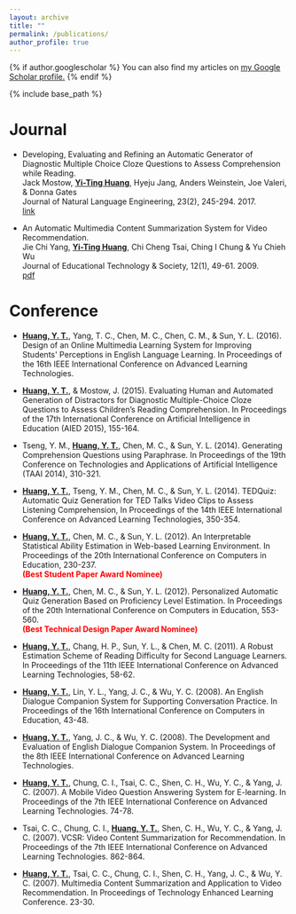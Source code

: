 ```yaml
---
layout: archive
title: ""
permalink: /publications/
author_profile: true
---
```


{% if author.googlescholar %}
  You can also find my articles on <u><a href="{{author.googlescholar}}">my Google Scholar profile</a>.</u>
{% endif %}

{% include base_path %}

Journal
======
* Developing, Evaluating and Refining an Automatic Generator of Diagnostic Multiple Choice Cloze Questions to Assess Comprehension while Reading. <br>
Jack Mostow, <strong><U>Yi-Ting Huang</U></strong>, Hyeju Jang, Anders Weinstein, Joe Valeri, & Donna Gates <br>
Journal of Natural Language Engineering, 23(2), 245-294. 2017. <br>
[link](https://www.cambridge.org/core/journals/natural-language-engineering/article/div-classtitledeveloping-evaluating-and-refining-an-automatic-generator-of-diagnostic-multiple-choice-cloze-questions-to-assess-childrenandaposs-comprehension-while-readinga-hreffn1a-ref-typefnadiv/8EAE0707139D12EB3D4E3EE6AE072AAA)

* An Automatic Multimedia Content Summarization System for Video Recommendation.<br>
Jie Chi Yang, <strong><U>Yi-Ting Huang</U></strong>, Chi Cheng Tsai, Ching I Chung & Yu Chieh Wu  <br>
Journal of Educational Technology & Society, 12(1), 49-61. 2009. <br>
[pdf](http://academicpages.github.io/files/8_2009_ETS.pdf)

Conference
======
* <strong><U>Huang, Y. T.</U></strong>, Yang, T. C., Chen, M. C., Chen, C. M., & Sun, Y. L. (2016). Design of an Online Multimedia Learning System for Improving Students' Perceptions in English Language Learning. In Proceedings of the 16th IEEE International Conference on Advanced Learning Technologies.

* <strong><U>Huang, Y. T.</U></strong>, & Mostow, J. (2015). Evaluating Human and Automated Generation of Distractors for Diagnostic Multiple-Choice Cloze Questions to Assess Children’s Reading Comprehension. In Proceedings of the 17th International Conference on Artificial Intelligence in Education (AIED 2015), 155-164.

* Tseng, Y. M., <strong><U>Huang, Y. T.</U></strong>, Chen, M. C., & Sun, Y. L. (2014). Generating Comprehension Questions using Paraphrase. In Proceedings of the 19th Conference on Technologies and Applications of Artificial Intelligence (TAAI 2014), 310-321.

* <strong><U>Huang, Y. T.</U></strong>, Tseng, Y. M., Chen, M. C., & Sun, Y. L. (2014). TEDQuiz: Automatic Quiz Generation for TED Talks Video Clips to Assess Listening Comprehension, In Proceedings of the 14th IEEE International Conference on Advanced Learning Technologies, 350-354.

* <strong><U>Huang, Y. T.</U></strong>, Chen, M. C., & Sun, Y. L. (2012). An Interpretable Statistical Ability Estimation in Web-based Learning Environment. In Proceedings of the 20th International Conference on Computers in Education, 230-237. <br>
<strong><span style="color:#FF0000">(Best Student Paper Award Nominee)</span></strong>

* <strong><U>Huang, Y. T.</U></strong>, Chen, M. C., & Sun, Y. L. (2012). Personalized Automatic Quiz Generation Based on Proficiency Level Estimation. In Proceedings of the 20th International Conference on Computers in Education, 553-560. <br>
<strong><span style="color:#FF0000">(Best Technical Design Paper Award Nominee)</span></strong>

* <strong><U>Huang, Y. T.</U></strong>, Chang, H. P., Sun, Y. L., & Chen, M. C. (2011). A Robust Estimation Scheme of Reading Difficulty for Second Language Learners. In Proceedings of the 11th IEEE International Conference on Advanced Learning Technologies, 58-62.

* <strong><U>Huang, Y. T.</U></strong>, Lin, Y. L., Yang, J. C., & Wu, Y. C. (2008). An English Dialogue Companion System for Supporting Conversation Practice. In Proceedings of the 16th International Conference on Computers in Education, 43-48.

* <strong><U>Huang, Y. T.</U></strong>, Yang, J. C., & Wu, Y. C. (2008). The Development and Evaluation of English Dialogue Companion System. In Proceedings of the 8th IEEE International Conference on Advanced Learning Technologies. 

* <strong><U>Huang, Y. T.</U></strong>, Chung, C. I., Tsai, C. C., Shen, C. H., Wu, Y. C., & Yang, J. C. (2007). A Mobile Video Question Answering System for E-learning. In Proceedings of the 7th IEEE International Conference on Advanced Learning Technologies. 74-78. 

* Tsai, C. C., Chung, C. I., <strong><U>Huang, Y. T.</U></strong>, Shen, C. H., Wu, Y. C., & Yang, J. C. (2007). VCSR: Video Content Summarization for Recommendation. In Proceedings of the 7th IEEE International Conference on Advanced Learning Technologies. 862-864. 

* <strong><U>Huang, Y. T.</U></strong>, Tsai, C. C., Chung, C. I., Shen, C. H., Yang, J. C., & Wu, Y. C. (2007). Multimedia Content Summarization and Application to Video Recommendation. In Proceedings of Technology Enhanced Learning Conference. 23-30.
